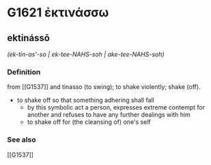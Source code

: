 # G1621 ἐκτινάσσω

## ektinássō

_(ek-tin-as'-so | ek-tee-NAHS-soh | ake-tee-NAHS-soh)_

### Definition

from [[G1537]] and tinasso (to swing); to shake violently; shake (off).

- to shake off so that something adhering shall fall
  - by this symbolic act a person, expresses extreme contempt for another and refuses to have any further dealings with him
  - to shake off for (the cleansing of) one's self

### See also

[[G1537]]

